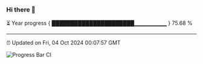### Hi there 👋

⏳ Year progress { ██████████████████████▁▁▁▁▁▁▁▁ } 75.68 %

---

⏰ Updated on Fri, 04 Oct 2024 00:07:57 GMT

![Progress Bar CI](https://github.com/EinsPommes/EinsPommes/blob/main/.github/workflows/main.yml)
